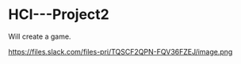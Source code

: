 # HCI---Project2
Will create a game.

https://files.slack.com/files-pri/TQSCF2QPN-FQV36FZEJ/image.png
